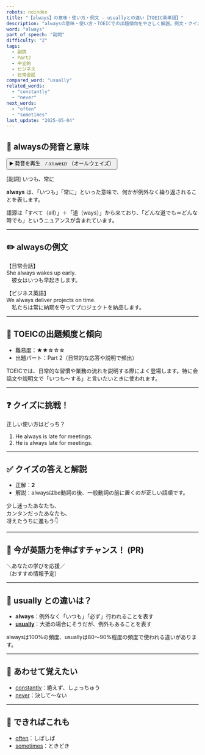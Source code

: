 ```yaml
---
robots: noindex
title: "【always】の意味・使い方・例文 ― usuallyとの違い【TOEIC英単語】"
description: "alwaysの意味・使い方・TOEICでの出題傾向をやさしく解説。例文・クイズ付きでusuallyとの違いもわかりやすく学べます。"
word: "always"
part_of_speech: "副詞"
difficulty: "2"
tags:
  - 副詞
  - Part2
  - 中立的
  - ビジネス
  - 日常会話
compared_word: "usually"
related_words:
  - "constantly"
  - "never"
next_words:
  - "often"
  - "sometimes"
last_update: "2025-05-04"
---
```


## 🔰 alwaysの発音と意味

<button class="play-audio" onclick="playTTS('always')">
  <span class="play-audio-main">
    ▶️ 発音を再生　/ˈɔːl.weɪz/
  </span>
  <span class="play-audio-sub">
    （オールウェイズ）
  </span>
</button>

[副詞] いつも、常に

**always** は、「いつも」「常に」といった意味で、何かが例外なく繰り返されることを表します。

語源は「すべて（all）」＋「道（ways）」から来ており、「どんな道でも＝どんな時でも」というニュアンスが含まれています。

---

## ✏️ alwaysの例文

【日常会話】  
She always wakes up early.  
　彼女はいつも早起きします。

【ビジネス英語】  
We always deliver projects on time.  
　私たちは常に納期を守ってプロジェクトを納品します。

---

## 🎯 TOEICの出題頻度と傾向

- 難易度：★★☆☆☆
- 出題パート：Part 2（日常的な応答や説明で頻出）

TOEICでは、日常的な習慣や業務の流れを説明する際によく登場します。特に会話文や説明文で「いつも～する」と言いたいときに使われます。

---

## ❓ クイズに挑戦！

正しい使い方はどっち？

1. He always is late for meetings.  
2. He is always late for meetings.

---

## ✅ クイズの答えと解説

- 正解：**2**
- 解説：alwaysはbe動詞の後、一般動詞の前に置くのが正しい語順です。

少し迷ったあなたも、  
カンタンだったあなたも、  
冴えたうちに進もう👇️

---

## 🚀 今が英語力を伸ばすチャンス！ (PR)

<div class="info-center">
＼あなたの学びを応援／<br>  
（おすすめ情報予定）
</div>

---

## 🤔  usually との違いは？

- **always**：例外なく「いつも」「必ず」行われることを表す
- **[usually](/usually)**：大抵の場合にそうだが、例外もあることを表す

alwaysは100%の頻度、usuallyは80～90%程度の頻度で使われる違いがあります。

---

## 🧩 あわせて覚えたい

- [constantly](/constantly)：絶えず、しょっちゅう
- [never](/never)：決して～ない

---

## 📖 できればこれも

- [often](/often)：しばしば
- [sometimes](/sometimes)：ときどき

<!-- cvid: aid48_bid37 -->
